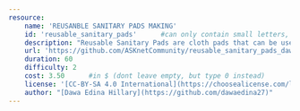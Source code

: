 ```yaml
---
resource:
    name: 'REUSANBLE SANITARY PADS MAKING'
    id: 'reusable_sanitary_pads'      #can only contain small letters, numbers, minus and underscore. needs to be the same as the file name
    description: "Reusable Sanitary Pads are cloth pads that can be used several times. They absorb the menstrual blood and the pad should stay for about 4-5 hours depending on your menstrual flow. After use, you need to wash the cloth really well and remove every stain of blood and then you can reuse the same pad. These cloth pads are usually made in several layers."
    url: 'https://github.com/ASKnetCommunity/reusable_sanitary_pads_dawa_edina#reusable-sanitary-pads-making'
    duration: 60
    difficulty: 2
    cost: 3.50      #in $ (dont leave empty, but type 0 instead)
    license: '[CC-BY-SA 4.0 International](https://choosealicense.com/licenses/cc-by-sa-4.0/)'
    author: "[Dawa Edina Hillary](https://github.com/dawaedina27)"
---
```

